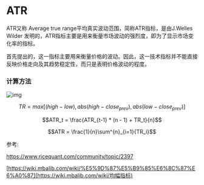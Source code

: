 # ATR

ATR又称 Average true range平均真实波动范围，简称ATR指标，是由J.Welles Wilder 发明的，ATR指标主要是用来衡量市场波动的强烈度，即为了显示市场变化率的指标。

首先提出的，这一指标主要用来衡量价格的波动。因此，这一技术指标并不能直接反映价格走向及其趋势稳定性，而只是表明价格波动的程度。

### 计算方法

![img](https://alicdn.ricequant.com/upload/62/2fae2f750d188ad79b9c969e732ba562.jpeg)



$$TR = max[(high-low), abs(high - close_{prev}), abs(low-close_{prev})]$$

$$ATR_t = \frac{ATR_{t-1} * (n - 1) + TR_t}{n}$$

$$ATR = \frac{1}{n}\sum^{n}_{i=1}{TR_i}$$

参考:

https://www.ricequant.com/community/topic/2397

[https://wiki.mbalib.com/wiki/%E5%9D%87%E5%B9%85%E6%8C%87%E6%A0%87](https://wiki.mbalib.com/wiki/均幅指标)